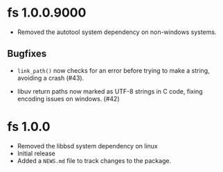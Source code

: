 # fs 1.0.0.9000

* Removed the autotool system dependency on non-windows systems.

## Bugfixes

* `link_path()` now checks for an error before trying to make a string,
  avoiding a crash (#43).

* libuv return paths now marked as UTF-8 strings in C code, fixing encoding
  issues on windows. (#42)

# fs 1.0.0

* Removed the libbsd system dependency on linux
* Initial release
* Added a `NEWS.md` file to track changes to the package.
